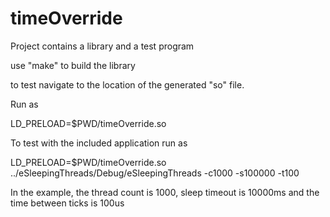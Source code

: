 # timeOverride
Project contains a library and a test program

use "make" to build the library

to test navigate to the location of the generated "so" file.

Run as 

LD_PRELOAD=$PWD/timeOverride.so <Location of driver program>


To test with the included application run as

LD_PRELOAD=$PWD/timeOverride.so ../eSleepingThreads/Debug/eSleepingThreads -c1000 -s100000 -t100

In the example, the thread count is 1000, sleep timeout is 10000ms and the time between ticks is 100us


